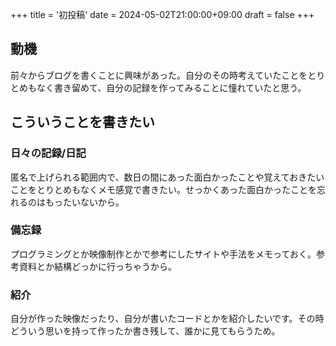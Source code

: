+++
title = '初投稿'
date = 2024-05-02T21:00:00+09:00
draft = false
+++

## 動機

前々からブログを書くことに興味があった。自分のその時考えていたことをとりとめもなく書き留めて、自分の記録を作ってみることに憧れていたと思う。

## こういうことを書きたい

### 日々の記録/日記

匿名で上げられる範囲内で、数日の間にあった面白かったことや覚えておきたいことをとりとめもなくメモ感覚で書きたい。せっかくあった面白かったことを忘れるのはもったいないから。

### 備忘録

プログラミングとか映像制作とかで参考にしたサイトや手法をメモっておく。参考資料とか結構どっかに行っちゃうから。

### 紹介

自分が作った映像だったり、自分が書いたコードとかを紹介したいです。その時どういう思いを持って作ったか書き残して、誰かに見てもらうため。
